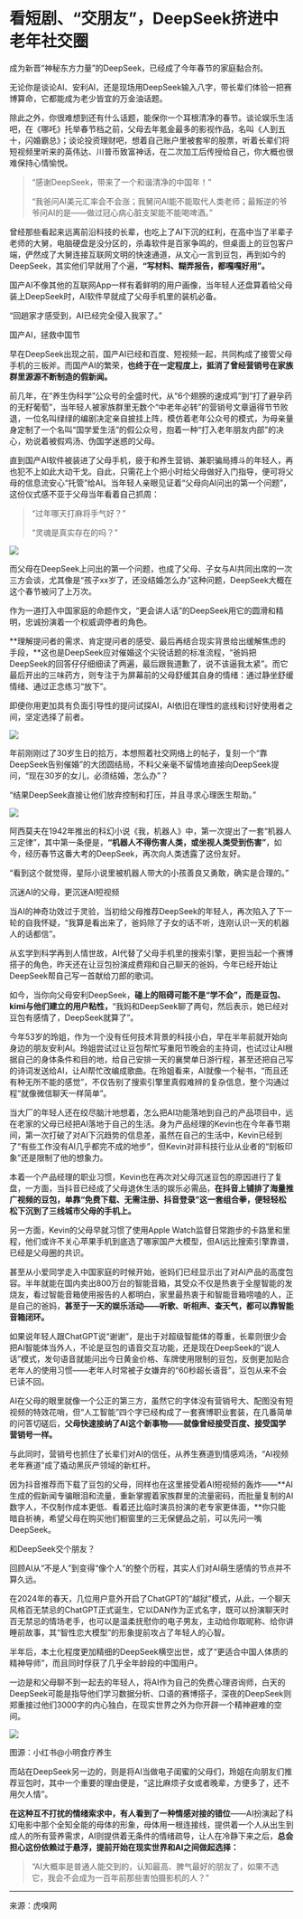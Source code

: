 # 看短剧、“交朋友”，DeepSeek挤进中老年社交圈

成为新晋“神秘东方力量”的DeepSeek，已经成了今年春节的家庭黏合剂。

无论你是谈论AI、安利AI，还是现场用DeepSeek输入八字，带长辈们体验一把赛博算命，它都能成为老少皆宜的万金油话题。

除此之外，你很难想到还有什么话题，能保你一个耳根清净的春节。谈论娱乐生活吧，在《哪吒》托举春节档之前，父母去年氪金最多的影视作品，名叫《人到五十，闪婚霸总》；谈论投资理财吧，想着自己账户里被套牢的股票，听着长辈们将短视频里听来的英伟达、川普币致富神话，在二次加工后传授给自己，你大概也很难保持心情愉悦。

> “感谢DeepSeek，带来了一个和谐清净的中国年！”
> 
> “我爸问AI美元汇率会不会涨；我舅问AI能不能取代人类老师；最叛逆的爷爷问AI的是——做过冠心病心脏支架能不能喝啤酒。”

曾经那些看起来远离前沿科技的长辈，也吃上了AI下沉的红利，在高中当了半辈子老师的大舅，电脑硬盘是没分区的，杀毒软件是百家争鸣的，但桌面上的豆包客户端，俨然成了大舅连接互联网文明的快速通道，从文心一言到豆包，再到如今的DeepSeek，其实他们早就用了个遍，**“写材料、糊弄报告，都嘎嘎好用”。**

国产AI不像其他的互联网App一样有着鲜明的用户画像，当年轻人还盘算着给父母装上DeepSeek时，AI软件早就成了父母手机里的装机必备。

“回趟家才感受到，AI已经完全侵入我家了。”

国产AI，拯救中国节

早在DeepSeek出现之前，国产AI已经和百度、短视频一起，共同构成了接管父母手机的三板斧。而国产AI的繁荣，**也终于在一定程度上，抵消了曾经营销号在家族群里源源不断制造的假新闻。**

前几年，在“养生伪科学”公众号的全盛时代，从“6个翅膀的速成鸡”到“打了避孕药的无籽葡萄”，当年轻人被家族群里无数个“中老年必转”的营销号文章逼得节节败退，一位名叫绿绿的编剧决定亲自披挂上阵，模仿着老年公众号的模式，为母亲量身定制了一个名叫“国学爱生活”的假公众号，抱着一种“打入老年朋友内部”的决心，劝说着被假鸡汤、伪国学迷惑的父母。

直到国产AI软件被装进了父母手机，疲于和养生营销、兼职骗局搏斗的年轻人，再也犯不上如此大动干戈。自此，只需花上个把小时给父母做好入门指导，便可将父母的信息流安心“托管”给AI。当年轻人亲眼见证着“父母向AI问出的第一个问题”，这份仪式感不亚于父母当年看着自己抓周：

> “过年哪天打麻将手气好？”
> 
> “灵魂是真实存在的吗？”

![](https://img.huxiucdn.com/article/content/202502/12/224708873978.png?imageView2/2/w/1000/format/webp/interlace/1/q/85)

而父母在DeepSeek上问出的第一个问题，也成了父母、子女与AI共同出席的一次三方会谈，尤其像是“孩子xx岁了，还没结婚怎么办”这种问题，DeepSeek大概在这个春节被问了上万次。

作为一道打入中国家庭的命题作文，“更会讲人话”的DeepSeek用它的圆滑和精明，忠诚扮演着一个权威调停者的角色。

**理解提问者的需求、肯定提问者的感受、最后再结合现实背景给出缓解焦虑的手段，**这也是DeepSeek应对催婚这个尖锐话题的标准流程，“爸妈把DeepSeek的回答仔仔细细读了两遍，最后跟我道歉了，说不该逼我太紧”。而它最后开出的三味药方，则专注于为屏幕前的父母舒缓其自身的情绪：通过静坐舒缓情绪、通过正念练习“放下”。

即便你用更加具有负面引导性的提问试探AI，AI依旧在理性的底线和讨好使用者之间，坚定选择了前者。

![](https://img.huxiucdn.com/article/content/202502/12/224710067485.jpg?imageView2/2/w/1000/format/webp/interlace/1/q/85)

年前刚刚过了30岁生日的拾万，本想照着社交网络上的帖子，复刻一个“靠DeepSeek告别催婚”的大团圆结局，不料父亲毫不留情地直接向DeepSeek提问，“现在30岁的女儿，必须结婚，怎么办”？

“结果DeepSeek直接让他们放弃控制和打压，并且寻求心理医生帮助。”

![](https://img.huxiucdn.com/article/content/202502/12/224711256411.png?imageView2/2/w/1000/format/webp/interlace/1/q/85)

阿西莫夫在1942年推出的科幻小说《我，机器人》中，第一次提出了一套“机器人三定律”，其中第一条便是，**“机器人不得伤害人类，或坐视人类受到伤害”**，如今，经历春节这番大考的DeepSeek，再次向人类透露了这份友好。

“看到这个就觉得，星际小说里被机器人带大的小孩善良又勇敢，确实是合理的。”

沉迷AI的父母，更沉迷AI短视频

当AI的神奇功效过于灵验，当初给父母推荐DeepSeek的年轻人，再次陷入了下一轮的自我怀疑，“我算是看出来了，爸妈除了子女的话不听，连刚认识一天的机器人的话都信”。

从玄学到科学再到人情世故，AI代替了父母手机里的搜索引擎，更担当起一个赛博搭子的角色，昨天还在让豆包扮演成费翔和自己聊天的爸妈，今年已经开始让DeepSeek帮自己写一首献给刀郎的歌词。

如今，当你向父母安利DeepSeek，**碰上的阻碍可能不是“学不会”，而是豆包、kimi与他们建立的用户粘性，**“我妈和DeepSeek聊了两句，然后表示，她已经对豆包有感情了，DeepSeek就算了”。

今年53岁的玲姐，作为一个没有任何技术背景的科技小白，早在半年前就开始向身边的朋友安利AI。玲姐尝试过让豆包帮忙写重阳节晚会的主持词，也试过让AI根据自己的身体条件和目的地，给自己安排一天的襄樊单日游行程，甚至还把自己写的诗词发送给AI，让AI帮忙改编成歌曲。在玲姐看来，AI就像一个秘书，“而且还有种无所不能的感觉”，不仅告别了搜索引擎里真假难辨的复杂信息，整个沟通过程“就像微信聊天一样简单”。

当大厂的年轻人还在绞尽脑汁地想着，怎么把AI功能落地到自己的产品项目中，远在老家的父母已经把AI落地于自己的生活。身为产品经理的Kevin也在今年春节期间，第一次打破了对AI下沉趋势的信息差，虽然在自己的生活中，Kevin已经到了“有些工作没有AI几乎都完不成的地步”，但Kevin对非科技行业从业者的“刻板印象”还是限制了他的想象力。

本着一个产品经理的职业习惯，Kevin也在再次对父母沉迷豆包的原因进行了复盘，一方面，当抖音已经成了父母退休生活的娱乐必需品，**在抖音上铺排了海量推广视频的豆包，单靠“免费下载、无需注册、抖音登录”这一套组合拳，便轻轻松松下沉到了三线城市父母的手机上。**

另一方面，Kevin的父母早就习惯了使用Apple Watch监督日常跑步的卡路里和里程，他们或许不关心苹果手机到底选了哪家国产大模型，但AI远比搜索引擎靠谱，已经是父母圈的共识。

甚至从小爱同学走入中国家庭的时候开始，爸妈们已经显示出了对AI产品的高度包容。半年就能在国内卖出800万台的智能音箱，其受众不仅是热衷于全屋智能的发烧友，看过智能音箱使用报告的人都明白，家里最热衷于和智能音箱唠嗑的人，正是自己的爸妈，**甚至于一天的娱乐活动——听歌、听相声、查天气，都可以靠智能音箱闭环。**

如果说年轻人跟ChatGPT说“谢谢”，是出于对超级智能体的尊重，长辈则很少会把AI智能体当外人，不论是豆包的语音交互功能，还是现在DeepSeek的“说人话”模式，发句语音就能问出今日黄金价格、车牌使用限制的豆包，反倒更加贴合老年人的使用习惯——老年人时常被子女嫌弃的“60秒超长语音”，豆包从来不会已读不回。

AI在父母的眼里就像一个公正的第三方，虽然它的字体没有营销号大、配图没有短视频的特效花哨，但“人工智能”四个字已经构成了一套赛博职业套装，在几番简单的问答切磋后，**父母快速接纳了AI这个新事物——就像曾经接受百度、接受国学营销号一样。**

与此同时，营销号也抓住了长辈们对AI的信任，从养生赛道到情感鸡汤，“AI视频老年赛道”成了撬动黑灰产领域的新杠杆。

因为抖音推荐而下载了豆包的父母，同样也在这里接受着AI短视频的轰炸——**AI生成的假新闻专骗眼泪和流量，重新掌握着家族群里的流量密码，而批量复制的AI数字人，不仅制作成本更低、看着还比临时演员扮演的老专家更体面，**你只能暗自祈祷，希望父母在购买他们橱窗里的三无保健品之前，可以先问一嘴DeepSeek。

和DeepSeek交个朋友？

回顾AI从“不是人”到变得“像个人”的整个历程，其实人们对AI萌生感情的节点并不算久远。

在2024年的春天，几位用户意外开启了ChatGPT的“越狱”模式，从此，一个聊天风格百无禁忌的ChatGPT正式诞生，它以DAN作为正式名字，既可以扮演聊天时百无禁忌的情场老手，也可以是温柔抚慰你的电子男友，主动给你取昵称、给你讲睡前故事，其“智性恋大模型”的形象提前攻占了年轻人的心智。

半年后，本土化程度更加精细的DeepSeek横空出世，成了“更适合中国人体质的精神导师”，而且同时俘获了几乎全年龄段的中国用户。

一边是和父母聊不到一起去的年轻人，将AI作为自己的免费心理咨询师，白天的DeepSeek可能是指导他们学习数据分析、口语的赛博搭子，深夜的DeepSeek则郑重接过他们3000字的内心独白，在现实世界之外为你开辟一个精神避难的空间。

![](https://img.huxiucdn.com/article/content/202502/12/224720709008.png?imageView2/2/w/1000/format/webp/interlace/1/q/85)

图源：小红书@小明食疗养生

而站在DeepSeek另一边的，则是将AI当做电子闺蜜的父母们，玲姐在向朋友们推荐豆包时，其中一个重要的理由便是，“这比麻烦子女或者晚辈，方便多了，还不用欠人情”。

**在这种互不打扰的情绪索求中，有人看到了一种情感对接的错位**——AI扮演起了科幻电影中那个全知全能的母体的形象，母体用一根连接线，提供着一个人从出生到成人的所有营养需求，AI则提供着无条件的情绪疏导，让人在冷静下来之后，**总会担心这份依赖过于悬浮，提前开始在现实世界和AI之间做起选择：**

> “AI大概率是普通人能交到的，认知最高、脾气最好的朋友了，如果不选它，我会不会成为一百年前那些害怕摄影机的人？”

---

来源：虎嗅网